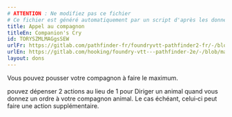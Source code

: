 ```yaml
---
# ATTENTION : Ne modifiez pas ce fichier
# Ce fichier est généré automatiquement par un script d'après les données du module Foundry VTT officiel et de sa traduction
title: Appel au compagnon
titleEn: Companion's Cry
id: TORYSZMLMAGgsSEW
urlFr: https://gitlab.com/pathfinder-fr/foundryvtt-pathfinder2-fr/-/blob/master/data/feats/TORYSZMLMAGgsSEW.htm
urlEn: https://gitlab.com/hooking/foundry-vtt---pathfinder-2e/-/blob/master/packs/data/feats.db/companion-s-cry.json
layout: dons
---
```

Vous pouvez pousser votre compagnon à faire le maximum.

pouvez dépenser 2 actions au lieu de 1 pour Diriger un animal quand vous donnez un ordre à votre compagnon animal. Le cas échéant, celui‑ci peut faire une action supplémentaire.
